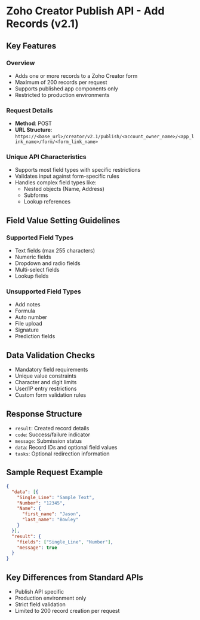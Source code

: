 # Zoho Creator Publish API - Add Records (v2.1)

## Key Features

### Overview
- Adds one or more records to a Zoho Creator form
- Maximum of 200 records per request
- Supports published app components only
- Restricted to production environments

### Request Details
- **Method**: POST
- **URL Structure**: 
  `https://<base_url>/creator/v2.1/publish/<account_owner_name>/<app_link_name>/form/<form_link_name>`

### Unique API Characteristics
- Supports most field types with specific restrictions
- Validates input against form-specific rules
- Handles complex field types like:
  - Nested objects (Name, Address)
  - Subforms
  - Lookup references

## Field Value Setting Guidelines

### Supported Field Types
- Text fields (max 255 characters)
- Numeric fields
- Dropdown and radio fields
- Multi-select fields
- Lookup fields

### Unsupported Field Types
- Add notes
- Formula
- Auto number
- File upload
- Signature
- Prediction fields

## Data Validation Checks
- Mandatory field requirements
- Unique value constraints
- Character and digit limits
- User/IP entry restrictions
- Custom form validation rules

## Response Structure
- `result`: Created record details
- `code`: Success/failure indicator
- `message`: Submission status
- `data`: Record IDs and optional field values
- `tasks`: Optional redirection information

## Sample Request Example
```json
{
  "data": [{
    "Single_Line": "Sample Text",
    "Number": "12345",
    "Name": {
      "first_name": "Jason",
      "last_name": "Bowley"
    }
  }],
  "result": {
    "fields": ["Single_Line", "Number"],
    "message": true
  }
}
```

## Key Differences from Standard APIs
- Publish API specific
- Production environment only
- Strict field validation
- Limited to 200 record creation per request